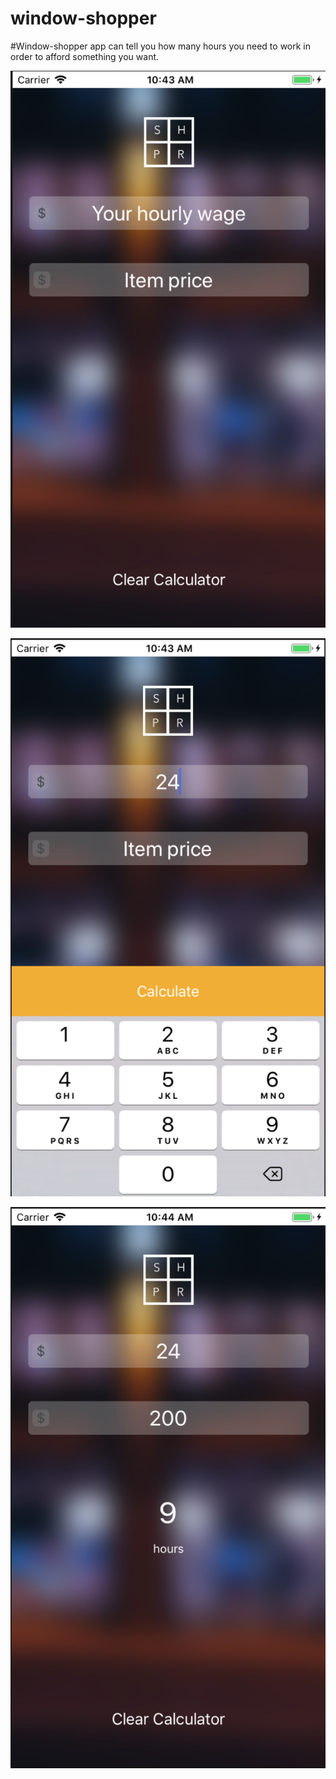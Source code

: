 # window-shopper

#Window-shopper app can tell you how many hours you need to work in order to afford something you want.

![Image text](https://github.com/bakergus/window-shopper/blob/master/Screen%20Shot%202018-12-19%20at%2010.43.35%20AM.png)

![Image text](https://github.com/bakergus/window-shopper/blob/master/Screen%20Shot%202018-12-19%20at%2010.43.51%20AM.png)

![Image text](https://github.com/bakergus/window-shopper/blob/master/Screen%20Shot%202018-12-19%20at%2010.44.12%20AM.png)
